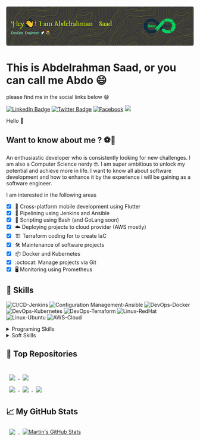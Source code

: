 ![Header](./github-header-image.png)

# This is Abdelrahman Saad, or you can call me Abdo 😄
please find me in the social links below 😅

[![LinkedIn Badge](https://img.shields.io/badge/LinkedIn-Profile-informational?style=flat&logo=linkedin&logoColor=white&color=0D76A8)](https://www.linkedin.com/in/abdelrahman-saad27/)
[![Twitter Badge](https://img.shields.io/badge/Twitter-Profile-informational?style=flat&logo=twitter&logoColor=white&color=1CA2F1)](
https://twitter.com/AbdelRhmanSaad_)
[![Facebook](https://img.shields.io/badge/Facebook-1877F2?style=flat&logo=facebook&logoColor=white&color=1CA2F1)](https://www.facebook.com/Abdelrahman.A.Saad.E/)
![](https://komarev.com/ghpvc/?username=abdelrahman-saad&style=flat-square&color=blueviolet)

Hello 👋

## Want to know about me ? ⚽👦

An enthusiastic developer who is consistently looking for new challenges. I am also a Computer Science nerdy 🤓. I am super ambitious to unlock my potential and achieve more in life.
I want to know all about software development and how to enhance it by the experience i will be gaining as a software engineer.

I am interested in the following areas 

- [x] 📱 Cross-platform mobile development using Flutter
- [x] 🔄 Pipelining using Jenkins and Ansible
- [x] 📜 Scripting using Bash (and GoLang soon)
- [x] ☁️ Deploying projects to cloud provider (AWS mostly)
- [X] 🏗️ Terraform coding for to create IaC
- [X] 🛠️ Maintenance of software projects
- [x] 📦 Docker and Kubernetes
- [x] :octocat: Manage projects via Git
- [x] 🖥️ Monitoring using Prometheus 

## 🐙 Skills

![CI/CD-Jenkins](https://img.shields.io/badge/CI/CD-Jenkins-informational?style=flat&logo=jenkins&logoColor=white&color=4AB197)
![Configuration Management-Ansible](https://img.shields.io/badge/Configuration_Management-Ansible-informational?style=flat&logo=ansible&logoColor=white&color=4AB197)
![DevOps-Docker](https://img.shields.io/badge/Containerization-Docker-informational?style=flat&logo=docker&logoColor=white&color=4AB197)
![DevOps-Kubernetes](https://img.shields.io/badge/Orchestration-Kubernetes-informational?style=flat&logo=kubernetes&logoColor=white&color=4AB197)
![DevOps-Terraform](https://img.shields.io/badge/IaC-Terraform-informational?style=flat&logo=terraform&logoColor=white&color=4AB197)
![Linux-RedHat](https://img.shields.io/badge/Linux-RedHat-informational?style=flat&logo=RedHat&logoColor=white&color=4AB197)
![Linux-Ubuntu](https://img.shields.io/badge/Linux-Ubuntu-informational?style=flat&logo=ubuntu&logoColor=white&color=4AB197)
![AWS-Cloud](https://img.shields.io/badge/AWS-cloud-informational?style=flat&logo=Amazon%20AWS&logoColor=white&color=4AB197)


<details>
<summary>Programing Skills</summary>
<br>

![Python](https://img.shields.io/badge/Python-informational?style=flat&logo=python&logoColor=white&color=4AB197)
![Java](https://img.shields.io/badge/Java-informational?style=flat&logo=java&logoColor=white&color=4AB197)
![C#](https://img.shields.io/badge/C%23-informational?style=flat&logo=c-sharp&logoColor=white&color=4AB197)
![Dart](https://img.shields.io/badge/Dart-informational?style=flat&logo=dart&logoColor=white&color=4AB197)
![MySQL](https://img.shields.io/badge/MySQL-informational?style=flat&logo=mysql&logoColor=white&color=4AB197)
![HTML](https://img.shields.io/badge/HTML-informational?style=flat&logo=html5&logoColor=white&color=4AB197)
![CSS](https://img.shields.io/badge/CSS-informational?style=flat&logo=css3&logoColor=white&color=4AB197)
![JavaScript](https://img.shields.io/badge/JavaScript-informational?style=flat&logo=javascript&logoColor=white&color=4AB197)
![Flutter](https://img.shields.io/badge/Flutter-informational?style=flat&logo=flutter&logoColor=white&color=4AB197)
</details>

<details>
<summary>Soft Skills</summary>
<br>
  
![Research](https://img.shields.io/badge/Research-informational?style=flat&color=4AB197)
![Effective Listening](https://img.shields.io/badge/Effective%20Listening-informational?style=flat&color=4AB197)
![Team Player](https://img.shields.io/badge/Team%20Player-informational?style=flat&color=4AB197)
![Adaptability](https://img.shields.io/badge/Adaptability-informational?style=flat&color=4AB197)
![Time Management](https://img.shields.io/badge/Time%20Management-informational?style=flat&color=4AB197)
![Problem Solving](https://img.shields.io/badge/Problem%20Solving-informational?style=flat&color=4AB197)
![Critical Thinking](https://img.shields.io/badge/Critical%20Thinking-informational?style=flat&color=4AB197)


</details>


## 📌 Top Repositories
<br>

<a href="https://github.com/abdelrahman-saad/Terraform_lab2">
  <img align="center" style="margin:0.5rem" src="https://github-readme-stats.vercel.app/api/pin/?username=abdelrahman-saad&repo=Terraform_lab2&title_color=ffffff&text_color=c9cacc&icon_color=4AB197&bg_color=1A2B34" />
</a>
<a href="https://github.com/abdelrahman-saad/crowd_funding">
  <img align="center" style="margin:0.5rem" src="https://github-readme-stats.vercel.app/api/pin/?username=abdelrahman-saad&repo=crowd_funding&title_color=ffffff&text_color=c9cacc&icon_color=4AB197&bg_color=1A2B34" />
</a>
<br>
<a href="https://github.com/abdelrahman-saad/Airline-Crew-Scheduler">
  <img align="center" style="margin:0.5rem" src="https://github-readme-stats.vercel.app/api/pin/?username=abdelrahman-saad&repo=Airline-Crew-Scheduler&title_color=ffffff&text_color=c9cacc&icon_color=4AB197&bg_color=1A2B34" />
</a>
<a href="https://github.com/abdelrahman-saad/Bash_project">
  <img align="center" style="margin:0.5rem" src="https://github-readme-stats.vercel.app/api/pin/?username=abdelrahman-saad&repo=Bash_project&title_color=ffffff&text_color=c9cacc&icon_color=4AB197&bg_color=1A2B34" />
</a>

<a href="https://github.com/abdelrahman-saad/ansible_labs">
  <img align="center" style="margin:0.5rem" src="https://github-readme-stats.vercel.app/api/pin/?username=abdelrahman-saad&repo=ansible_labs&title_color=ffffff&text_color=c9cacc&icon_color=4AB197&bg_color=1A2B34" />
</a>

## 📈 My GitHub Stats

<a href="https://github.com/abdelrahman-saad">
  <img align="center" style="margin:0.5rem" src="https://github-readme-stats.vercel.app/api/top-langs/?username=abdelrahman-saad&hide=html,css&title_color=ffffff&text_color=c9cacc&icon_color=4AB197&bg_color=1A2B34" />
</a>

<a href="https://github.com/abdelrahman-saad">
  <img align="center" style="margin:0.5rem" src="https://github-readme-stats.vercel.app/api?username=abdelrahman-saad&show_icons=true&count_private=true&title_color=ffffff&text_color=c9cacc&icon_color=4AB097&bg_color=1A2B34" alt="Martin's GitHub Stats" />
</a>
